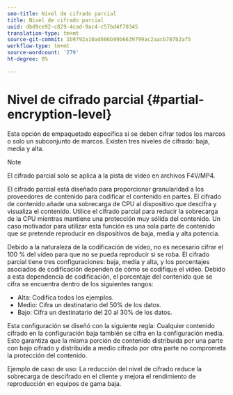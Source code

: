 ```yaml
---
seo-title: Nivel de cifrado parcial
title: Nivel de cifrado parcial
uuid: dbd9ce92-c829-4cad-9ac4-c57bd4f70345
translation-type: tm+mt
source-git-commit: 1b9792a10ad606b99b6639799ac2aacb707b2af5
workflow-type: tm+mt
source-wordcount: '279'
ht-degree: 0%

---
```



# Nivel de cifrado parcial {#partial-encryption-level}

Esta opción de empaquetado especifica si se deben cifrar todos los marcos o solo un subconjunto de marcos. Existen tres niveles de cifrado: baja, media y alta.

>[!NOTE]
>
>El cifrado parcial solo se aplica a la pista de vídeo en archivos F4V/MP4.

El cifrado parcial está diseñado para proporcionar granularidad a los proveedores de contenido para codificar el contenido en partes. El cifrado de contenido añade una sobrecarga de CPU al dispositivo que descifra y visualiza el contenido. Utilice el cifrado parcial para reducir la sobrecarga de la CPU mientras mantiene una protección muy sólida del contenido. Un caso motivador para utilizar esta función es una sola parte de contenido que se pretende reproducir en dispositivos de baja, media y alta potencia.

Debido a la naturaleza de la codificación de vídeo, no es necesario cifrar el 100 % del vídeo para que no se pueda reproducir si se roba. El cifrado parcial tiene tres configuraciones: baja, media y alta, y los porcentajes asociados de codificación dependen de cómo se codifique el vídeo. Debido a esta dependencia de codificación, el porcentaje del contenido que se cifra se encuentra dentro de los siguientes rangos:

* Alta: Codifica todos los ejemplos.
* Medio: Cifra un destinatario del 50% de los datos.
* Bajo: Cifra un destinatario del 20 al 30% de los datos.

Esta configuración se diseñó con la siguiente regla: Cualquier contenido cifrado en la configuración baja también se cifra en la configuración media. Esto garantiza que la misma porción de contenido distribuida por una parte con bajo cifrado y distribuida a medio cifrado por otra parte no comprometa la protección del contenido.

Ejemplo de caso de uso: La reducción del nivel de cifrado reduce la sobrecarga de descifrado en el cliente y mejora el rendimiento de reproducción en equipos de gama baja.

